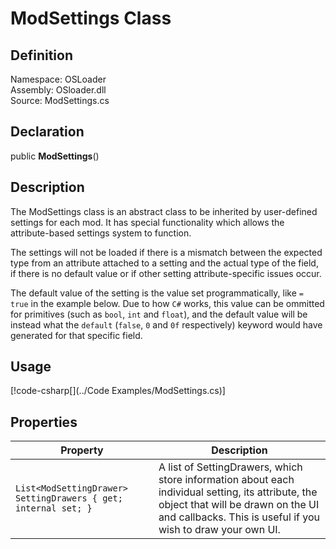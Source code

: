 # ModSettings Class

## Definition
Namespace: OSLoader  
Assembly: OSloader.dll  
Source: ModSettings.cs  

## Declaration
public **ModSettings**()

## Description
The ModSettings class is an abstract class to be inherited by user-defined settings for each mod. It has special functionality which allows the attribute-based settings system to function. 

The settings will not be loaded if there is a mismatch between the expected type from an attribute attached to a setting and the actual type of the field, if there is no default value or if other setting attribute-specific issues occur.

The default value of the setting is the value set programmatically, like `= true` in the example below. Due to how `C#` works, this value can be ommitted for primitives (such as `bool`, `int` and `float`), and the default value will be instead what the `default` (`false`, `0` and `0f` respectively) keyword would have generated for that specific field.

## Usage
[!code-csharp[](../Code Examples/ModSettings.cs)]

## Properties
Property | Description
-- | -
`List<ModSettingDrawer> SettingDrawers { get; internal set; }` | A list of SettingDrawers, which store information about each individual setting, its attribute, the object that will be drawn on the UI and callbacks. This is useful if you wish to draw your own UI.

